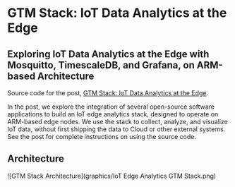 # GTM Stack: IoT Data Analytics at the Edge

## Exploring IoT Data Analytics at the Edge with Mosquitto, TimescaleDB, and Grafana, on ARM-based Architecture

Source code for the post, [GTM Stack: IoT Data Analytics at the Edge](https://medium.com/@GaryStafford/iot-data-analytics-at-the-edge-d116b6681d7b).

In the post, we explore the integration of several open-source software applications to build an IoT edge analytics stack, designed to operate on ARM-based edge nodes. We use the stack to collect, analyze, and visualize IoT data, without first shipping the data to Cloud or other external systems. See the post for complete instructions on using the source code.

## Architecture

![GTM Stack Architecture](graphics/IoT Edge Analytics GTM Stack.png)
